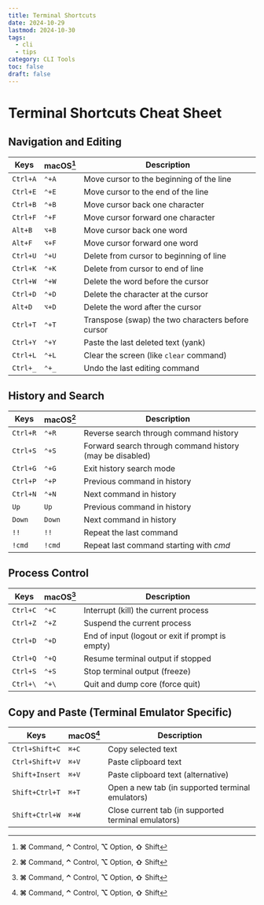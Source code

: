 ```yaml
---
title: Terminal Shortcuts
date: 2024-10-29
lastmod: 2024-10-30
tags:
  - cli
  - tips
category: CLI Tools
toc: false
draft: false
---
```


# Terminal Shortcuts Cheat Sheet

## Navigation and Editing
| Keys     | macOS[^1] | Description                                      |
|----------|-----------|--------------------------------------------------|
| `Ctrl+A` | `⌃+A`     | Move cursor to the beginning of the line         |
| `Ctrl+E` | `⌃+E`     | Move cursor to the end of the line               |
| `Ctrl+B` | `⌃+B`     | Move cursor back one character                   |
| `Ctrl+F` | `⌃+F`     | Move cursor forward one character                |
| `Alt+B`  | `⌥+B`     | Move cursor back one word                        |
| `Alt+F`  | `⌥+F`     | Move cursor forward one word                     |
| `Ctrl+U` | `⌃+U`     | Delete from cursor to beginning of line          |
| `Ctrl+K` | `⌃+K`     | Delete from cursor to end of line                |
| `Ctrl+W` | `⌃+W`     | Delete the word before the cursor                |
| `Ctrl+D` | `⌃+D`     | Delete the character at the cursor               |
| `Alt+D`  | `⌥+D`     | Delete the word after the cursor                 |
| `Ctrl+T` | `⌃+T`     | Transpose (swap) the two characters before cursor|
| `Ctrl+Y` | `⌃+Y`     | Paste the last deleted text (yank)               |
| `Ctrl+L` | `⌃+L`     | Clear the screen (like `clear` command)          |
| `Ctrl+_` | `⌃+_`     | Undo the last editing command                    |

## History and Search
| Keys     | macOS[^1] | Description                                      |
|----------|-----------|--------------------------------------------------|
| `Ctrl+R` | `⌃+R`     | Reverse search through command history           |
| `Ctrl+S` | `⌃+S`     | Forward search through command history (may be disabled) |
| `Ctrl+G` | `⌃+G`     | Exit history search mode                         |
| `Ctrl+P` | `⌃+P`     | Previous command in history                      |
| `Ctrl+N` | `⌃+N`     | Next command in history                          |
| `Up`     | `Up`      | Previous command in history                      |
| `Down`   | `Down`    | Next command in history                          |
| `!!`     | `!!`      | Repeat the last command                          |
| `!cmd`   | `!cmd`    | Repeat last command starting with *cmd*          |

## Process Control
| Keys     | macOS[^1] | Description                                      |
|----------|-----------|--------------------------------------------------|
| `Ctrl+C` | `⌃+C`     | Interrupt (kill) the current process             |
| `Ctrl+Z` | `⌃+Z`     | Suspend the current process                      |
| `Ctrl+D` | `⌃+D`     | End of input (logout or exit if prompt is empty) |
| `Ctrl+Q` | `⌃+Q`     | Resume terminal output if stopped                |
| `Ctrl+S` | `⌃+S`     | Stop terminal output (freeze)                    |
| `Ctrl+\` | `⌃+\`     | Quit and dump core (force quit)                  |

## Copy and Paste (Terminal Emulator Specific)
| Keys           | macOS[^1] | Description                                      |
|----------------|-----------|--------------------------------------------------|
| `Ctrl+Shift+C` | `⌘+C`     | Copy selected text                               |
| `Ctrl+Shift+V` | `⌘+V`     | Paste clipboard text                             |
| `Shift+Insert` | `⌘+V`     | Paste clipboard text (alternative)               |
| `Shift+Ctrl+T` | `⌘+T`     | Open a new tab (in supported terminal emulators) |
| `Shift+Ctrl+W` | `⌘+W`     | Close current tab (in supported terminal emulators) |

[^1]: **⌘** Command, **⌃** Control, **⌥** Option, **⇧** Shift
